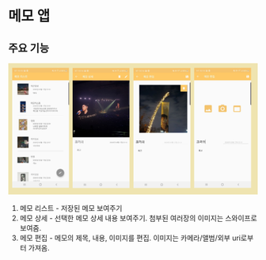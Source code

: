 # 메모 앱
## 주요 기능   
![리스트 화면](https://github.com/hyunju92/memoPr/blob/master/app/src/main/res/drawable/memo_screen_capture.png)   
1. 메모 리스트 - 저장된 메모 보여주기
2. 메모 상세 - 선택한 메모 상세 내용 보여주기. 첨부된 여러장의 이미지는 스와이프로 보여줌.
3. 메모 편집 - 메모의 제목, 내용, 이미지를 편집. 이미지는 카메라/앨범/외부 uri로부터 가져옴.
